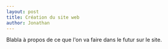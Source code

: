 ```yaml
---
layout: post
title: Création du site web
author: Jonathan
---
```


Blabla à propos de ce que l'on va faire dans le futur sur le site.
